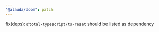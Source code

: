 ```yaml
---
"@alauda/doom": patch
---
```


fix(deps): `@total-typescript/ts-reset` should be listed as dependency
